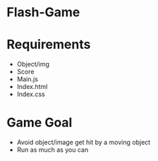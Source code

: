 # Flash-Game

# Requirements

- Object/img
- Score
- Main.js
- Index.html
- Index.css

# Game Goal 

- Avoid object/image get hit by a moving object
- Run as much as you can 
